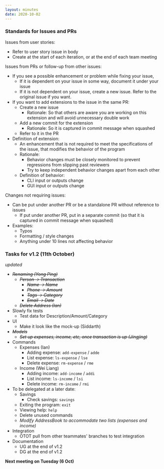 ```yaml
---
layout: minutes
date: 2020-10-02
---
```


### Standards for Issues and PRs

Issues from user stories:
- Refer to user story issue in body
- Create at the start of each iteration, or at the end of each team meeting

Issues from PRs or follow-up from other issues:
- If you see a possible enhancement or problem while fixing your issue,
  - If it is dependent on your issue in some way, document it under your issue
  - If it is not dependent on your issue, create a new issue. Refer to the original issue if you want.
- If you want to add extensions to the issue in the same PR:
  - Create a new issue
    - Rationale: So that others are aware you are working on this extension and will avoid unnecessary double work
  - Add a new commit for the extension
    - Rationale: So it is captured in commit message when squashed
  - Refer to it in the PR
- Definition of extension:
  - An enhancement that is not required to meet the specifications of the issue, that modifies the behavior of the program
  - Rationale:
    - Behavior changes must be closely monitored to prevent regressions from slipping past reviewers
    - Try to keep independent behavior changes apart from each other
  - Definition of behavior:
    - CLI input or outputs change
    - GUI input or outputs change

Changes not requiring issues:
- Can be put under another PR or be a standalone PR without reference to issues
  - If put under another PR, put in a separate commit (so that it is captured in commit message when squashed)
- Examples:
  - Typos
  - Formatting / style changes
  - Anything under 10 lines not affecting behavior

### Tasks for v1.2 (11th October)
*updated*
- ~~*Renaming (Yong Ping)*~~
  - ~~*Person &rarr; Transaction*~~
    - ~~*Name &rarr; Name*~~
    - ~~*Phone &rarr; Amount*~~
    - ~~*Tags &rarr; Category*~~
    - ~~*Email &rarr; Date*~~
  - ~~*Delete Address (Ian)*~~
- Slowly fix tests
  - Test data for Description/Amount/Category
- UI
  - Make it look like the mock-up (Siddarth)
- ~~*Models*~~
  - ~~*Set up expenses, income, etc, once transaction is up (Jingjing)*~~
- Commands
  - Expenses (Ian)
    - Adding expense: `add-expense` / `adde`
    - List expense: `ls-expense` / `lse`
    - Delete expense: `rm-expense` / `rme`
  - Income (Wei Liang)
    - Adding income: `add-income` / `addi`
    - List income: `ls-income` / `lsi`
    - Delete income: `rm-income` / `rmi`
- To be delegated at a later date:
  - Savings
    - Check savings: `savings`
  - Exiting the program: `exit`
  - Viewing help: `help`
  - Delete unused commands
  - *Modify AddressBook to accommodate two lists (expenses and income)*
- Integration
  - OTOT pull from other teammates&#39; branches to test integration
- Documentation
  - UG at the end of v1.2
  - DG at the end of v1.2

**Next meeting on Tuesday (6 Oct)**
